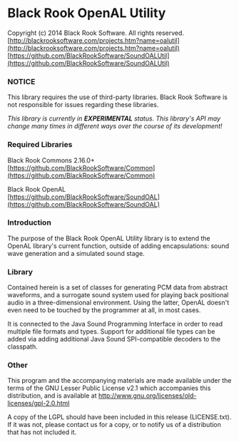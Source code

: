 # Black Rook OpenAL Utility

Copyright (c) 2014 Black Rook Software. All rights reserved.  
[http://blackrooksoftware.com/projects.htm?name=oalutil](http://blackrooksoftware.com/projects.htm?name=oalutil)  
[https://github.com/BlackRookSoftware/SoundOALUtil](https://github.com/BlackRookSoftware/SoundOALUtil)

### NOTICE

This library requires the use of third-party libraries. Black Rook Software 
is not responsible for issues regarding these libraries.

*This library is currently in **EXPERIMENTAL** status. This library's API
may change many times in different ways over the course of its development!* 

### Required Libraries

Black Rook Commons 2.16.0+  
[https://github.com/BlackRookSoftware/Common](https://github.com/BlackRookSoftware/Common)

Black Rook OpenAL  
[https://github.com/BlackRookSoftware/SoundOAL](https://github.com/BlackRookSoftware/SoundOAL)

### Introduction

The purpose of the Black Rook OpenAL Utility library is to extend the OpenAL
library's current function, outside of adding encapsulations: sound wave
generation and a simulated sound stage.

### Library

Contained herein is a set of classes for generating PCM data from abstract
waveforms, and a surrogate sound system used for playing back positional audio
in a three-dimensional environment. Using the latter, OpenAL doesn't even need to
be touched by the programmer at all, in most cases.

It is connected to the Java Sound Programming Interface in order to read 
multiple file formats and types. Support for additional file types can be 
added via adding additional Java Sound SPI-compatible decoders to the classpath.

### Other

This program and the accompanying materials are made available under the terms
of the GNU Lesser Public License v2.1 which accompanies this distribution, 
and is available at http://www.gnu.org/licenses/old-licenses/gpl-2.0.html

A copy of the LGPL should have been included in this release (LICENSE.txt).
If it was not, please contact us for a copy, or to notify us of a distribution
that has not included it. 
